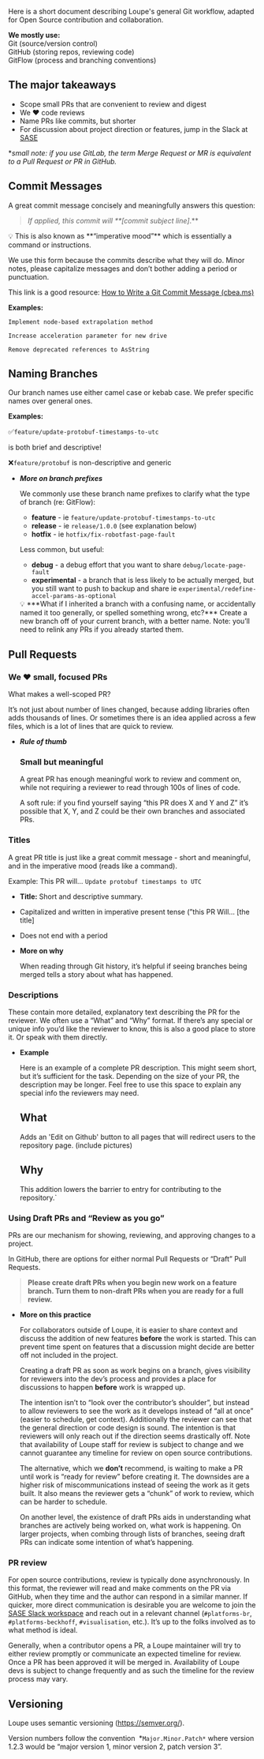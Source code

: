 Here is a short document describing Loupe's general Git workflow, adapted for Open Source contribution and collaboration.

**We mostly use:**  
Git (source/version control)  
GitHub (storing repos, reviewing code)  
GitFlow (process and branching conventions)

## The major takeaways

- Scope small PRs that are convenient to review and digest
- We ❤️ code reviews
- Name PRs like commits, but shorter
- For discussion about project direction or features, jump in the Slack at [SASE](https://sase.space/)

**small note: if you use GitLab, the term Merge Request or MR is equivalent to a Pull Request or PR in GitHub.*

## Commit Messages

A great commit message concisely and meaningfully answers this question:

> *If applied, this commit will **[commit subject line]*.**
> 

<aside>
💡 This is also known as **“imperative mood”** which is essentially a command or instructions.

</aside>

We use this form because the commits describe what they will do. Minor notes, please capitalize messages and don’t bother adding a period or punctuation.

This link is a good resource: [How to Write a Git Commit Message (cbea.ms)](https://cbea.ms/git-commit/)

**Examples:**

`Implement node-based extrapolation method`

`Increase acceleration parameter for new drive`

`Remove deprecated references to AsString`


## Naming Branches

Our branch names use either camel case or kebab case. 
We prefer specific names over general ones.

**Examples:**

✅`feature/update-protobuf-timestamps-to-utc`

is both brief and descriptive!

❌`feature/protobuf` is non-descriptive and generic

- ***More on branch prefixes***
    
    We commonly use these branch name prefixes to clarify what the type of branch (re: GitFlow):
    
    - **feature** - ie `feature/update-protobuf-timestamps-to-utc`
    - **release** - ie `release/1.0.0` (see explanation below)
    - **hotfix** - ie `hotfix/fix-robotfast-page-fault`
    
    Less common, but useful:
    
    - **debug** - a debug effort that you want to share `debug/locate-page-fault`
    - **experimental** - a branch that is less likely to be actually merged, but you still want to push to backup and share ie `experimental/redefine-accel-params-as-optional`
    
    <aside>
    💡 ***What if I inherited a branch with a confusing name, or accidentally named it too generally, or spelled something wrong, etc?*** 
    Create a new branch off of your current branch, with a better name. 
    Note: you’ll need to relink any PRs if you already started them.
    
    </aside>
    

## Pull Requests

### We ❤️ small, focused PRs

What makes a well-scoped PR? 

It’s not just about number of lines changed, because adding libraries often adds thousands of lines. Or sometimes there is an idea applied across a few files, which is a lot of lines that are quick to review.

- ***Rule of thumb***
    
    ### Small but meaningful
    
    A great PR has enough meaningful work to review and comment on, while not requiring a reviewer to read through 100s of lines of code.
    
    A soft rule: if you find yourself saying “this PR does X and Y and Z” it’s possible that X, Y, and Z could be their own branches and associated PRs.
    

### Titles

A great PR title is just like a great commit message - short and meaningful, and in the imperative mood (reads like a command).

Example: This PR will…
`Update protobuf timestamps to UTC` 

- **Title:** Short and descriptive summary.
- Capitalized and written in imperative present tense (”this PR Will… [the title]
- Does not end with a period
- **More on why**
    
    When reading through Git history, it’s helpful if seeing branches being merged tells a story about what has happened.
    

### Descriptions

These contain more detailed, explanatory text describing the PR for the reviewer. We often use a “What” and “Why” format. If there’s any special or unique info you’d like the reviewer to know, this is also a good place to store it. Or speak with them directly.

- **Example**
    
    Here is an example of a complete PR description. This might seem short, but it’s sufficient for the task. Depending on the size of your PR, the description may be longer. Feel free to use this space to explain any special info the reviewers may need.
    
    ## What 
    
    Adds an 'Edit on Github' button to all pages that will redirect users to the repository page. (include pictures)
    
    ## Why
    
    This addition lowers the barrier to entry for contributing to the repository.`
    

### Using Draft PRs and “Review as you go”

PRs are our mechanism for showing, reviewing, and approving changes to a project. 

In GitHub, there are options for either normal Pull Requests or “Draft” Pull Requests. 

> **Please create draft PRs when you begin new work on a feature branch.
Turn them to non-draft PRs when you are ready for a full review.**
> 
- **More on this practice**
    
    For collaborators outside of Loupe, it is easier to share context and discuss the addition of new features __before__ the work is started. This can prevent time spent on features that a discussion might decide are better off not included in the project.
    
    Creating a draft PR as soon as work begins on a branch, gives visibility for reviewers into the dev’s process and provides a place for discussions to happen **before** work is wrapped up.
    
    The intention isn’t to “look over the contributor’s shoulder”, but instead to allow reviewers to see the work as it develops instead of “all at once” (easier to schedule, get context). Additionally the reviewer can see that the general direction or code design is sound. The intention is that reviewers will only reach out if the direction seems drastically off. Note that availability of Loupe staff for review is subject to change and we cannot guarantee any timeline for review on open source contributions.
    
    The alternative, which we **don’t** recommend, is waiting to make a PR until work is “ready for review” before creating it. The downsides are a higher risk of miscommunications instead of seeing the work as it gets built. It also means the reviewer gets a “chunk” of work to review, which can be harder to schedule.
    
    On another level, the existence of draft PRs aids in understanding what branches are actively being worked on, what work is happening. On larger projects, when combing through lists of branches, seeing draft PRs can indicate some intention of what’s happening.
    

### PR review

For open source contributions, review is typically done asynchronously. In this format, the reviewer will read and make comments on the PR via GitHub, when they time and the author can respond in a similar manner. If quicker, more direct communication is desirable you are welcome to join the [SASE Slack workspace](https://sase.space/) and reach out in a relevant channel (`#platforms-br`, `#platforms-beckhoff`, `#visualisation`, etc.). It’s up to the folks involved as to what method is ideal.

Generally, when a contributor opens a PR, a Loupe maintainer will try to either review promptly or communicate an expected timeline for review. Once a PR has been approved it will be merged in. Availability of Loupe devs is subject to change frequently and as such the timeline for the review process may vary.

## **Versioning**

Loupe uses semantic versioning (https://semver.org/).

Version numbers follow the convention 
*`Major.Minor.Patch*` 
where version 1.2.3 would be “major version 1, minor version 2, patch version 3”.